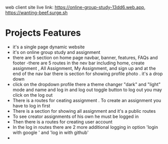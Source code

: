 
web client site live link: https://online-group-study-13dd6.web.app,  https://wanting-beef.surge.sh

# Projects Features

- it's a single page dynamic website 
- it's on online group study and assignment 
- there are 5 section on home page navbar, banner, features,  FAQs and footer 
-there are 5 routes in the nev bar including home, create assignment , All Assignment, My Assignment, and sign up and at the end of the nav bar there is section for showing profile photo . it's a drop down 
- click on the dropdown profile there a theme changer "dark" and "light" mode and name and log in and log out toggle button to log out you may click on the log out
- There is a routes for ceating assignment . To create an assignment you have to log in first
- There is a section for showing all assignment and it's a public routes
- To see creator assignments of his own he must be logged in 
- Then there is a routes for creating user account 
- In the log in routes there are 2 more additional logging in option 'login  with google ' and 'log in with github'
- 


